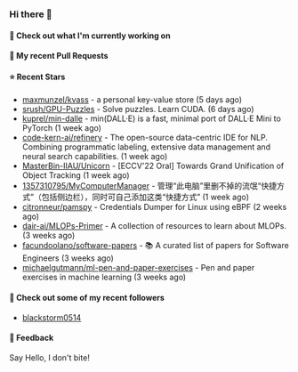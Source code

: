 ### Hi there 👋

#### 👷 Check out what I'm currently working on

#### 🔨 My recent Pull Requests


#### ⭐ Recent Stars

- [maxmunzel/kvass](https://github.com/maxmunzel/kvass) - a personal key-value store (5 days ago)
- [srush/GPU-Puzzles](https://github.com/srush/GPU-Puzzles) - Solve puzzles. Learn CUDA. (6 days ago)
- [kuprel/min-dalle](https://github.com/kuprel/min-dalle) - min(DALL·E) is a fast, minimal port of DALL·E Mini to PyTorch (1 week ago)
- [code-kern-ai/refinery](https://github.com/code-kern-ai/refinery) - The open-source data-centric IDE for NLP. Combining programmatic labeling, extensive data management and neural search capabilities. (1 week ago)
- [MasterBin-IIAU/Unicorn](https://github.com/MasterBin-IIAU/Unicorn) - [ECCV&#39;22 Oral] Towards Grand Unification of Object Tracking (1 week ago)
- [1357310795/MyComputerManager](https://github.com/1357310795/MyComputerManager) - 管理“此电脑”里删不掉的流氓“快捷方式”（包括侧边栏），同时可自己添加这类“快捷方式” (1 week ago)
- [citronneur/pamspy](https://github.com/citronneur/pamspy) - Credentials Dumper for Linux using eBPF (2 weeks ago)
- [dair-ai/MLOPs-Primer](https://github.com/dair-ai/MLOPs-Primer) - A collection of resources to learn about MLOPs. (3 weeks ago)
- [facundoolano/software-papers](https://github.com/facundoolano/software-papers) - 📚 A curated list of papers for Software Engineers (3 weeks ago)
- [michaelgutmann/ml-pen-and-paper-exercises](https://github.com/michaelgutmann/ml-pen-and-paper-exercises) - Pen and paper exercises in machine learning (3 weeks ago)

#### 👯 Check out some of my recent followers

- [blackstorm0514](https://github.com/blackstorm0514)

#### 💬 Feedback

Say Hello, I don't bite!